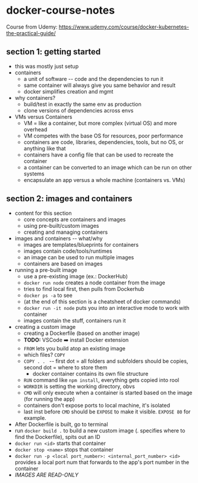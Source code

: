 # docker-course-notes
Course from Udemy:
https://www.udemy.com/course/docker-kubernetes-the-practical-guide/

## section 1: getting started
* this was mostly just setup
* containers
    * a unit of software -- code and the dependencies to run it
    * same container will always give you same behavior and result
    * docker simplifies creation and mgmt
* why containers?
    * build/test in exactly the same env as production
    * clone versions of dependencies across envs
* VMs versus Containers
    * VM = like a container, but more complex (virtual OS) and more overhead
    * VM competes with the base OS for resources, poor performance
    * containers are code, libraries, dependencies, tools, but no OS, or anything like that
    * containers have a config file that can be used to recreate the container
    * a container can be converted to an image which can be run on other systems
    * encapsulate an app versus a whole machine (containers vs. VMs)

## section 2: images and containers
* content for this section
    * core concepts are containers and images
    * using pre-built/custom images
    * creating and managing containers
* images and containers -- what/why
    * images are templates/blueprints for containers
    * images contain code/tools/runtimes
    * an image can be used to run multiple images
    * containers are based on images
* running a pre-built image
    * use a pre-existing image (ex.: DockerHub)
    * `docker run node` creates a node container from the image
    * tries to find local first, then pulls from Dockerhub
    * `docker ps -a` to see 
    * (at the end of this section is a cheatsheet of docker commands)
    * `docker run -it node` puts you into an interactive mode to work with container
    * images contain the stuff, containers run it
* creating a custom image
    * creating a Dockerfile (based on another image)
    * **TODO:** VSCode ➡️ install Docker extension
    * `FROM` lets you build atop an existing image
    * which files?  `COPY`
    * `COPY . . ` -- first dot = all folders and subfolders should be copies, second dot = where to store them
        * docker container contains its own file structure
    * `RUN` command like `npm install`, everything gets copied into rool
    * `WORKDIR` is setting the working directory, obvs
    * `CMD` will only execute when a container is started based on the image (for running the app)
    * containers don't expose ports to local machine, it's isolated
    * last inst before `CMD` should be `EXPOSE` to make it visible.  `EXPOSE 80` for example.
* After Dockerfile is built, go to terminal
* run `docker build .` to build a new custom image (. specifies where to find the Dockerfile), spits out an ID
* `docker run <id>` starts that container
* `docker stop <name>` stops that container
* `docker run -p <local port_number>: <internal_port_number> <id>` provides a local port num that forwards to the app's port number in the container
* _IMAGES ARE READ-ONLY_

